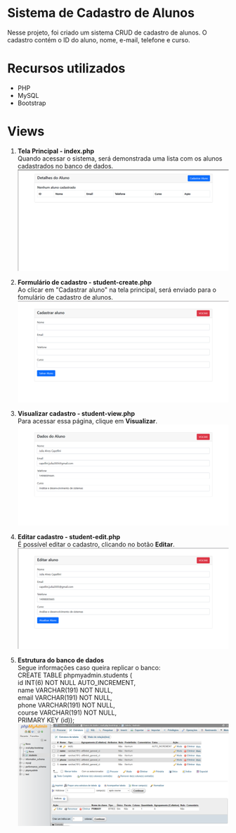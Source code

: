 # Sistema de Cadastro de Alunos

Nesse projeto, foi criado um sistema CRUD de cadastro de alunos. O cadastro contém o ID do aluno, nome, e-mail, telefone e curso.

# Recursos utilizados

- PHP
- MySQL
- Bootstrap

# Views

1. **Tela Principal - index.php** <br>
Quando acessar o sistema, será demonstrada uma lista com os alunos cadastrados no banco de dados. 
![image](./img-views/index.png)

2. **Formulário de cadastro - student-create.php** <br>
Ao clicar em "Cadastrar aluno" na tela principal, será enviado para o fomulário de cadastro de alunos.
![image](./img-views/student-create.png)

3. **Visualizar cadastro - student-view.php** <br>
Para acessar essa página, clique em **Visualizar**. 
![image](./img-views/student-view.png)

4. **Editar cadastro - student-edit.php** <br>
É possível editar o cadastro, clicando no botão **Editar**. 
![image](./img-views/student-edit.png)

5. **Estrutura do banco de dados** <br>
Segue informações caso queira replicar o banco: <br>
CREATE TABLE phpmyadmin.students ( <br>
   id INT(6) NOT NULL AUTO_INCREMENT, <br>
   name VARCHAR(191) NOT NULL, <br>
   email VARCHAR(191) NOT NULL, <br>
   phone VARCHAR(191) NOT NULL, <br>
   course VARCHAR(191) NOT NULL, <br>
  PRIMARY KEY (id)); <br>
  ![image](./img-views/banco.png)

